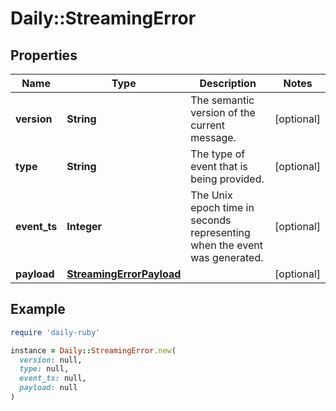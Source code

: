 # Daily::StreamingError

## Properties

| Name | Type | Description | Notes |
| ---- | ---- | ----------- | ----- |
| **version** | **String** | The semantic version of the current message. | [optional] |
| **type** | **String** | The type of event that is being provided. | [optional] |
| **event_ts** | **Integer** | The Unix epoch time in seconds representing when the event was generated. | [optional] |
| **payload** | [**StreamingErrorPayload**](StreamingErrorPayload.md) |  | [optional] |

## Example

```ruby
require 'daily-ruby'

instance = Daily::StreamingError.new(
  version: null,
  type: null,
  event_ts: null,
  payload: null
)
```


